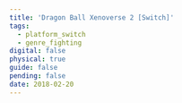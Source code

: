 ```yaml
---
title: 'Dragon Ball Xenoverse 2 [Switch]'
tags:
  - platform_switch
  - genre_fighting
digital: false
physical: true
guide: false
pending: false
date: 2018-02-20
---
```

